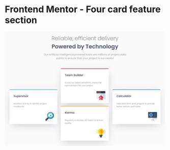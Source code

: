 # Frontend Mentor - Four card feature section

![Design preview for the Four card feature section coding challenge](Final.JPG)
